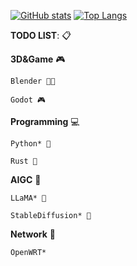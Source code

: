 [![GitHub stats](https://github-readme-stats.vercel.app/api?username=NineMeowICT&count_private=true&show_icons=true&theme=dark&include_all_commits=true&hide_border=true&hide=prs&bg_color=31313A)](https://github.com/NineMeowICT/ninemeow)
[![Top Langs](https://github-readme-stats.vercel.app/api/top-langs/?username=NineMeowICT&hide=JavaScript,HTML,CSS,ipynb&layout=compact&theme=dark&hide_border=true&bg_color=31313A&langs_count=8)](https://github.com/NineMeowICT/ninemeow)

**TODO LIST**: 📋

**3D&Game** 🎮

    Blender 🧑‍🔧

    Godot 🎮

**Programming** 💻

    Python* 🐍

    Rust 🦀

**AIGC** 🤖

    LLaMA* 🦙
    
    StableDiffusion* 🤗

**Network** 🛜

    OpenWRT*

